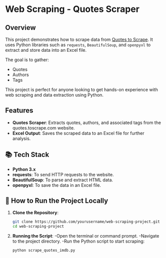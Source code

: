 # Web Scraping - Quotes Scraper

## Overview
This project demonstrates how to scrape data from [Quotes to Scrape](http://quotes.toscrape.com). It uses Python libraries such as `requests`, `BeautifulSoup`, and `openpyxl` to extract and store data into an Excel file.

The goal is to gather:
- Quotes
- Authors
- Tags

This project is perfect for anyone looking to get hands-on experience with web scraping and data extraction using Python.

## Features
- **Quotes Scraper**: Extracts quotes, authors, and associated tags from the quotes.toscrape.com website.
- **Excel Output**: Saves the scraped data to an Excel file for further analysis.

## 📚 Tech Stack
- **Python 3.x**
- **requests**: To send HTTP requests to the website.
- **BeautifulSoup**: To parse and extract HTML data.
- **openpyxl**: To save the data in an Excel file.

## 🚀 How to Run the Project Locally

1. **Clone the Repository**:
   ```bash
   git clone https://github.com/yourusername/web-scraping-project.git
   cd web-scraping-project
   ```
2. **Running the Script**:
   -Open the terminal or command prompt.
   -Navigate to the project directory.
   -Run the Python script to start scraping:
   ```bash
   python scrape_quotes_imdb.py
   ```
